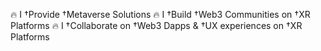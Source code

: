 🔥 I †Provide †Metaverse Solutions
🔥 I †Build †Web3 Communities on †XR Platforms
🔥 I †Collaborate on †Web3 Dapps & †UX experiences on †XR Platforms
<!---
KTUT888/KTUT888 is a ✨ special ✨ repository because its `README.md` (this file) appears on your GitHub profile.
You can click the Preview link to take a look at your changes.
--->
